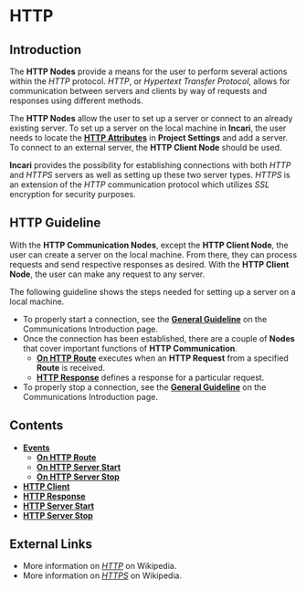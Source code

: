 # HTTP

## Introduction

The **HTTP Nodes** provide a means for the user to perform several actions within the _HTTP_ protocol. _HTTP_, or _Hypertext Transfer Protocol_, allows for communication between servers and clients by way of requests and responses using different methods. 

The **HTTP Nodes** allow the user to set up a server or connect to an already existing server. To set up a server on the local machine in **Incari**, the user needs to locate the [**HTTP Attributes**](../../../modules/project-settings/http.md) in **Project Settings** and add a server. To connect to an external server, the **HTTP Client Node** should be used. 

**Incari** provides the possibility for establishing connections with both *HTTP* and *HTTPS* servers as well as setting up these two server types. *HTTPS* is an extension of the *HTTP* communication protocol which utilizes *SSL* encryption for security purposes. 

## HTTP Guideline

With the **HTTP Communication Nodes**, except the **HTTP Client Node**, the user can create a server on the local machine. From there, they can process requests and send respective responses as desired. With the **HTTP Client Node**, the user can make any request to any server.

The following guideline shows the steps needed for setting up a server on a local machine. 

* To properly start a connection, see the [**General Guideline**](../README.md#general-guideline) on the Communications Introduction page.
* Once the connection has been established, there are a couple of **Nodes** that cover important functions of **HTTP Communication**.
  * [**On HTTP Route**](events/onhttproute.md) executes when an **HTTP Request** from a specified **Route** is received. 
  * [**HTTP Response**](httpresponse.md) defines a response for a particular request.
* To properly stop a connection, see the [**General Guideline**](../README.md#general-guideline) on the Communications Introduction page.


## Contents

* [**Events**](events/)
  * [**On HTTP Route**](events/onhttproute.md)
  * [**On HTTP Server Start**](events/onhttpserverstart.md)
  * [**On HTTP Server Stop**](events/onhttpserverstop.md)
* [**HTTP Client**](httpclient.md)
* [**HTTP Response**](httpresponse.md)
* [**HTTP Server Start**](httpserverstart.md)
* [**HTTP Server Stop**](httpserverstop.md)

## External Links

* More information on [_HTTP_](https://en.wikipedia.org/wiki/Hypertext_Transfer_Protocol) on Wikipedia.
* More information on [*HTTPS*](https://en.wikipedia.org/wiki/HTTPS) on Wikipedia. 

